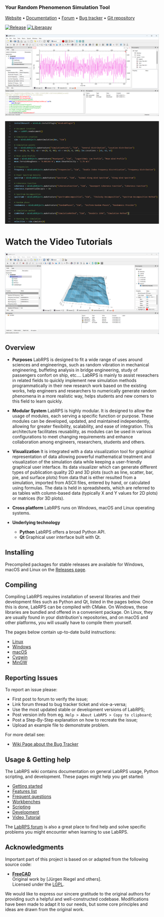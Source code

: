 ### Your Random Phenomenon Simulation Tool

[Website](https://www.labrps.com) • 
[Documentation](https://wiki.labrps.com) •
[Forum](https://labrps.com/boards) •
[Bug tracker](https://www.labrps.com/tracker/) •
[Git repository](https://github.com/LabRPS/LabRPS)

[![Release](https://img.shields.io/github/release/labrps/labrps.svg)](https://github.com/labrps/labrps/releases/latest) 
[![Liberapay](https://img.shields.io/liberapay/receives/LabRPS.svg?logo=liberapay)](https://liberapay.com/LabRPS)

![LabRPS with SeaLab actived](https://github.com/LabRPS/Images/blob/main/LabRPS_Screenshot_1.png?raw=true)

![LabRPS Scripting](https://github.com/LabRPS/Images/blob/main/LabRPS_Scripting_Wind_Simuation_Example.png?raw=true)

# Watch the Video Tutorials
[![LabRPS Basics](data/screenshots/LabRPSSimulateRandomSeaSurface.png)](https://www.youtube.com/watch?v=hlXRR48OYa0 "LabRPS Basics")

Overview
--------

* **Purposes**  LabRPS is designed to fit a wide range of uses around sciences and engineerings, such as random vibration in mechanical engineering, buffeting analysis in bridge engineering, study of passengers confort on ship, etc.... LabRPS is mainly to assist reseachers in related fields to quickly implement new simulation methods programmatically in their new research work based on the existing works, help engineers and researchers to numerically generate random phenomena in a more realistic way, helps students and new comers to this field to learn quickly. 

* **Modular System** LabRPS is highly modular. It is designed to allow the usage of modules, each serving a specific function or purpose. These modules can be developed, updated, and maintained independently, allowing for greater flexibility, scalability, and ease of integration. This architecture facilitates reusability, as modules can be used in various configurations to meet changing requirements and enhance collaboration among engineers, researchers, students and others.

* **Visualization** It is integrated with a data visualization tool for graphical representation of data allowing powerful mathematical treatment and visualization of the simulation data while keeping a user-friendly graphical user interface. Its data visualizer which can generate different types of publication quality 2D and 3D plots (such as line, scatter, bar, pie, and surface plots) from data that is either resulted from a simulation, imported from ASCII files, entered by hand, or calculated using formulas. The data is held in spreadsheets, which are referred to as tables with column-based data (typically X and Y values for 2D plots) or matrices (for 3D plots). 

* **Cross platform** LabRPS runs on Windows, macOS and Linux operating systems.

* **Underlying technology**
    * **Python** LabRPS offers a broad Python API.
    * **Qt** Graphical user interface built with Qt.

Installing
----------

Precompiled packages for stable releases are available for Windows, macOS and Linux on the
[Releases page](https://github.com/LabRPS/LabRPS/releases).

Compiling
---------

Compiling LabRPS requires installation of several libraries and their 
development files such as Python and Qt, listed in the 
pages below. Once this is done, LabRPS can be compiled with 
CMake. On Windows, these libraries are bundled and offered 
in a convenient package. On Linux, they are usually found 
in your distribution's repositories, and on macOS and other platforms, 
you will usually have to compile them yourself.

The pages below contain up-to-date build instructions:

- [Linux](https://wiki.labrps.com/Compile_on_Linux)
- [Windows](https://wiki.labrps.com/Compile_on_Windows)
- [macOS](https://wiki.labrps.com/Compile_on_MacOS)
- [Cygwin](https://wiki.labrps.com/Compile_on_Cygwin)
- [MinGW](https://wiki.labrps.com/Compile_on_MinGW)


Reporting Issues
---------

To report an issue please:
- First post to forum to verify the issue; 
- Link forum thread to bug tracker ticket and vice-a-versa; 
- Use the most updated stable or development versions of LabRPS; 
- Post version info from eg. `Help > About LabRPS > Copy to clipboard`; 
- Post a Step-By-Step explanation on how to recreate the issue; 
- Upload an example file to demonstrate problem. 

For more detail see:
- [Wiki Page about the Bug Tracker](https://wiki.labrps.com/Tracker)


Usage & Getting help
--------------------

The LabRPS wiki contains documentation on 
general LabRPS usage, Python scripting, and development. These 
pages might help you get started:

- [Getting started](https://wiki.labrps.com/Getting_started)
- [Features list](https://wiki.labrps.com/Feature_list)
- [Frequent questions](https://wiki.labrps.com/FAQ/en)
- [Workbenches](https://wiki.labrps.com/Workbenches)
- [Scripting](https://wiki.labrps.com/Power_users_hub)
- [Development](https://wiki.labrps.com/Developer_hub)
- [Video Tutorial](https://wiki.labrps.com/Video_Tutorials)

The [LabRPS forum](https://labrps.com/boards) is also a great place
to find help and solve specific problems you might encounter when
learning to use LabRPS.


Acknowledgments
---------------

Important part of this project is based on or adapted from the following source code:

- **[FreeCAD](https://github.com/FreeCAD/FreeCAD)**  
  Original work by [Jürgen Riegel and others].  
  Licensed under the [LGPL](http://en.wikipedia.org/wiki/LGPL).

We would like to express our sincere gratitude to the original authors for providing such a helpful and well-constructed codebase. Modifications have been made to adapt it to our needs, but some core principles and ideas are drawn from the original work.